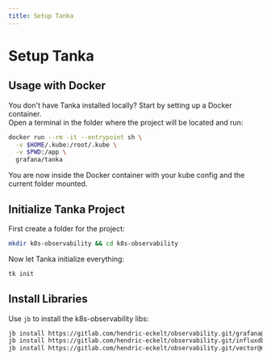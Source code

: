 ```yaml
---
title: Setup Tanka
---
```


# Setup Tanka

## Usage with Docker

You don't have Tanka installed locally? Start by setting up a Docker container. \
Open a terminal in the folder where the project will be located and run:

```sh
docker run --rm -it --entrypoint sh \
  -v $HOME/.kube:/root/.kube \
  -v $PWD:/app \
  grafana/tanka
```

You are now inside the Docker container with your kube config and the current folder mounted.

## Initialize Tanka Project

First create a folder for the project:

```sh
mkdir k8s-observability && cd k8s-observability
```

Now let Tanka initialize everything:

```sh
tk init
```

## Install Libraries

Use `jb` to install the k8s-observability libs:

```sh
jb install https://gitlab.com/hendric-eckelt/observability.git/grafana@main &&
jb install https://gitlab.com/hendric-eckelt/observability.git/influxdb@main &&
jb install https://gitlab.com/hendric-eckelt/observability.git/vector@main
```
